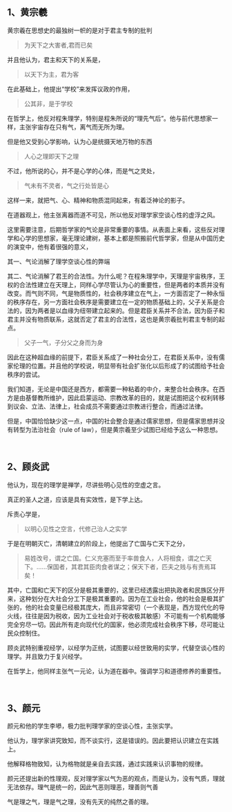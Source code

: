 <h2>1、黄宗羲</h2><p data-pid="pUuStWMd">黄宗羲在思想史的最独树一帜的是对于君主专制的批判</p><blockquote data-pid="F8WS4qT-">为天下之大害者,君而已矣</blockquote><p data-pid="NQHQeI4x">并且他认为，君主和天下的关系是，</p><blockquote data-pid="8Xx2hAbA">以天下为主，君为客</blockquote><p data-pid="OuFsiW_I">在此基础上，他提出“学校”来发挥议政的作用，</p><blockquote data-pid="vgpteTfa">公其非，是于学校</blockquote><p data-pid="35UGovAF">在哲学上，他反对程朱理学，特别是程朱所说的“理先气后”。他与前代思想家一样，主张宇宙存在只有气，离气而无所为理。</p><p data-pid="m17GkXsE">但是他又受到心学影响，认为心是统摄天地万物的东西</p><blockquote data-pid="PEdoPaZD">人心之理即天下之理</blockquote><p data-pid="56pm9yi9">不过，他所说的心，并不是心学的心体，而是气之灵处，</p><blockquote data-pid="AQBR-vch">气未有不灵者，气之行处皆是心</blockquote><p data-pid="UuauspKh">这样一来，就把气、心、精神和物质混同起来，有着泛神论的影子。</p><p data-pid="LVQ3mPWO">在道器观上，他主张离器而道不可见，所以他反对理学家空谈心性的虚浮之风。</p><p data-pid="YAi66Iew">这里需要注意，后期哲学家的气论是非常重要的事情。从表面上来看，这些反对理学和心学的思想家，毫无理论建树，基本上都是照搬前代哲学家，但是从中国历史的演变中，他有着很强的意义，</p><p data-pid="RY6LsZrZ">其一、气论消解了理学空谈心性的弊端</p><p data-pid="3YrynGXu">其二、气论消解了君王的合法性。为什么呢？在程朱理学中，天理是宇宙秩序，王权的合法性建立在天理上，同样心学尽管认为心的重要性，但是两者的本质并没有改变。而气则不同，气是物质性的，社会秩序建立在气上，一方面否定了一种永恒的秩序存在，另一方面社会秩序是需要建立在一定的物质基础上的，父子关系是合法的，因为两者是以血缘为纽带建立起来的。但是君臣关系并不合法，因为臣子和君主并没有物质联系，这就否定了君主的合法性，这也是黄宗羲批判君主专制的起点。</p><blockquote data-pid="_y2GVSe-">父子一气，子分父之身而为身</blockquote><p data-pid="Mz1GEV95">因此在这种超血缘的前提下，君臣关系成了一种社会分工，在君臣关系中，没有儒家伦理的位置。并且他的学校说，明显带有社会扩张化以后形成了的试图给予社会秩序的尝试。</p><p data-pid="xahR6d5p">我们知道，无论是中国还是西方，都需要一种粘着的中介，来整合社会秩序。在西方是由基督教所维护，因此启蒙运动、宗教改革的目的，就是试图把这个权利转移到议会、立法、法律上，社会成员不需要通过宗教进行整合，而通过法律。</p><p data-pid="f1PjRMWO">但是，中国恰恰缺少这一点，中国的社会整合是通过儒家思想，但是儒家思想并没有转型为法治社会（rule of law），但是黄宗羲至少试图已经给予这么一种思想。</p><p class="ztext-empty-paragraph"><br/></p><h2>2、顾炎武</h2><p data-pid="vPSkP7jt">他认为，现在的理学是禅学，尽讲些明心见性的空虚之言。</p><p data-pid="LDkjVxd-">真正的圣人之道，应该是具有实效性，是下学上达。</p><p data-pid="c-niCnFu">斥责心学是，</p><blockquote data-pid="HS4oWScM">以明心见性之空言，代修己治人之实学</blockquote><p data-pid="NCTgKPpA">于是在明朝灭亡，清朝建立的阶段上，他提出了亡国与亡天下之分，</p><blockquote data-pid="rUA6C8B7">易姓改号，谓之亡国。仁义充塞而至于率兽食人，人将相食，谓之亡天下。……保国者，其君其臣肉食者谋之；保天下者，匹夫之贱与有责焉耳矣！</blockquote><p data-pid="hMf35HN_">其中，亡国和亡天下的区分是极其重要的，这里已经透露出把执政者和民族区分开来，这种划分在大社会分工下是极其重要的。因为在工业社会，他的社会是极其扩张的，他的社会变量已经极其庞大，而且非常密切（一个表现是，西方现代化的导火线，往往是因为税收，因为工业社会对于税收极其敏感）不可能有一个机构能够完全穷尽一切。因此所有走向现代化的国家，他必须完成社会秩序下移，尽可能让民众控制住。</p><p data-pid="AJbpdQYA">顾炎武特别重视经学，以经学为正统，试图要以经世致用的实学，代替空谈心性的理学。并且致力于复兴经学。</p><p data-pid="bG7BSq3t">在哲学上，他同样主张气一元论，认为道在器中。强调学习和道德修养的重要性。</p><p class="ztext-empty-paragraph"><br/></p><h2>3、颜元</h2><p data-pid="Kp7By1He">颜元和他的学生李塨，极力批判理学家的空谈心性，主张实学。</p><p data-pid="WfjRlFo6">他认为，理学家讲究致知，而不谈实行，这是错误的。因此要把认识建立在实践上。</p><p data-pid="wVUQ8SzD">他解释格物致知，认为格物就是亲自去实践，通过实践来认识事物的规律。</p><p data-pid="kEq29LIw">颜元还提出新的性理观，反对理学家以气为恶的观点，而是认为，没有气质，理就无法依存。理气是统一的，因此气恶则理恶，理善则气善</p><p data-pid="8kz_XwS7">气是理之气，理是气之理，没有先天的纯然之善的理。</p><p></p><p></p><p></p><p></p>